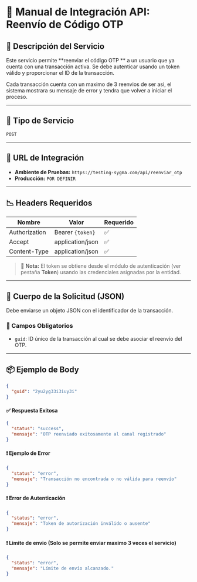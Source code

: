# 📘 Manual de Integración API: **Reenvío de Código OTP**

## 📄 Descripción del Servicio

Este servicio permite **reenviar el código OTP ** a un usuario que ya cuenta con una transacción activa. Se debe autenticar usando un token válido y proporcionar el ID de la transacción.

Cada transacción cuenta con un maximo de 3 reenvios de ser asi, el sistema mostrara su mensaje de error y tendra que volver a iniciar el proceso.

---

## 🚀 Tipo de Servicio

`POST`

---

## 🔗 URL de Integración

- **Ambiente de Pruebas:** `https://testing-sygma.com/api/reenviar_otp`  
- **Producción:** `POR DEFINIR`

---

## 📉 Headers Requeridos

| Nombre        | Valor                | Requerido |
|---------------|----------------------|-----------|
| Authorization | Bearer `{token}`     | ✅         |
| Accept        | application/json     | ✅         |
| Content-Type  | application/json     | ✅         |

> 🔐 **Nota:** El token se obtiene desde el módulo de autenticación (ver pestaña **Token**) usando las credenciales asignadas por la entidad.

---

## 🔢 Cuerpo de la Solicitud (JSON)

Debe enviarse un objeto JSON con el identificador de la transacción.

### 🔸 Campos Obligatorios

- `guid`: ID único de la transacción al cual se debe asociar el reenvío del OTP.

---

## 📦 Ejemplo de Body

```json
{
  "guid": "2yu2yg33i3iuy3i"
}
```

#### ✅ Respuesta Exitosa

```json
{
  "status": "success",
  "mensaje": "OTP reenviado exitosamente al canal registrado"
}

```

#### ❗ Ejemplo de Error

```json
{
  "status": "error",
  "mensaje": "Transacción no encontrada o no válida para reenvío"
}

```

#### ❗  Error de Autenticación

```json
{
  "status": "error",
  "mensaje": "Token de autorización inválido o ausente"
}
```

#### ❗ Limite de envio (Solo se permite enviar maximo 3 veces el servicio)

```json
{
  "status": "error",
  "mensaje": "Límite de envío alcanzado."
}
```

